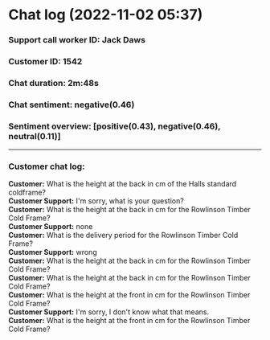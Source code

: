 # Chat log (2022-11-02 05:37)
### Support call worker ID: Jack Daws
### Customer ID: 1542
### Chat duration: 2m:48s
### Chat sentiment: negative(0.46)
### Sentiment overview: [positive(0.43), negative(0.46), neutral(0.11)]
---
### Customer chat log: 
**Customer:** What is the height at the back in cm of the Halls standard coldframe?<br>**Customer Support:** I'm sorry, what is your question?<br>**Customer:** What is the height at the back in cm for the Rowlinson Timber Cold Frame?<br>**Customer Support:** none<br>**Customer:** What is the delivery period for the Rowlinson Timber Cold Frame?<br>**Customer Support:** wrong<br>**Customer:** What is the height at the back in cm for the Rowlinson Timber Cold Frame?<br>**Customer:** What is the height at the back in cm for the Rowlinson Timber Cold Frame?<br>**Customer:** What is the height at the front in cm for the Rowlinson Timber Cold Frame?<br>**Customer Support:** I'm sorry, I don't know what that means.<br>**Customer:** What is the height at the front in cm for the Rowlinson Timber Cold Frame?<br>